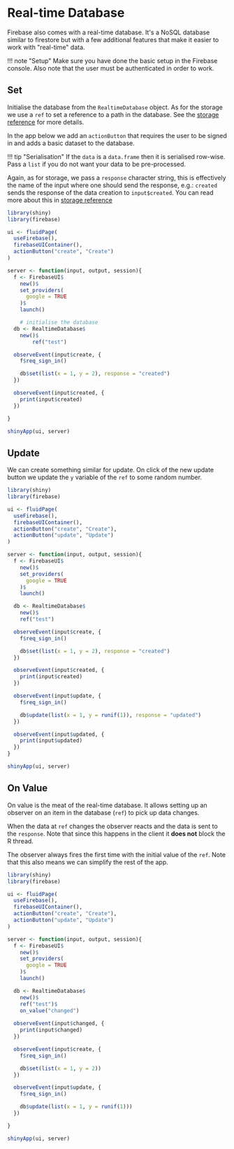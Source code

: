 # Real-time Database

Firebase also comes with a real-time database.
It's a NoSQL database similar to firestore but with a few
additional features that make it easier to work with
"real-time" data.

!!! note "Setup"
		Make sure you have done the basic setup in the Firebase console.
		Also note that the user must be authenticated in order to work.

## Set

Initialise the database from the `RealtimeDatabase` object.
As for the storage we use a `ref` to set a reference to a path
in the database. See the [storage reference](/storage/#reference)
for more details.

In the app below we add an `actionButton` that requires the user to
be signed in and adds a basic dataset to the database.

!!! tip "Serialisation"
		If the `data` is a `data.frame` then it is serialised row-wise.
		Pass a `list` if you do not want your data to be pre-processed.

Again, as for storage, we pass a `response` character string,
this is effectively the name of the input where one should send
the response, e.g.: `created` sends the response of the data
creation to `input$created`.
You can read more about this in [storage reference](/storage/#response)

```r
library(shiny)
library(firebase)

ui <- fluidPage(
  useFirebase(),
  firebaseUIContainer(),
  actionButton("create", "Create")
)

server <- function(input, output, session){
  f <- FirebaseUI$
    new()$
    set_providers(
      google = TRUE
    )$
    launch()

	# initialise the database
  db <- RealtimeDatabase$
    new()$
		ref("test")

  observeEvent(input$create, {
    f$req_sign_in()

    db$set(list(x = 1, y = 2), response = "created")
  })

  observeEvent(input$created, {
    print(input$created)
  })

}

shinyApp(ui, server)
```

## Update

We can create something similar for update.
On click of the new update button we update the `y`
variable of the `ref` to some random number.

```r
library(shiny)
library(firebase)

ui <- fluidPage(
  useFirebase(),
  firebaseUIContainer(),
  actionButton("create", "Create"),
  actionButton("update", "Update")
)

server <- function(input, output, session){
  f <- FirebaseUI$
    new()$
    set_providers(
      google = TRUE
    )$
    launch()

  db <- RealtimeDatabase$
    new()$
    ref("test")

  observeEvent(input$create, {
    f$req_sign_in()

    db$set(list(x = 1, y = 2), response = "created")
  })

  observeEvent(input$created, {
    print(input$created)
  })

  observeEvent(input$update, {
    f$req_sign_in()

    db$update(list(x = 1, y = runif(1)), response = "updated")
  })

  observeEvent(input$updated, {
    print(input$updated)
  })
}

shinyApp(ui, server)
```

## On Value

On value is the meat of the real-time database. 
It allows setting up an observer on an item in the database (`ref`)
to pick up data changes.

When the data at `ref` changes the observer reacts and the data is
sent to the `response`.
Note that since this happens in the client it __does not__ block
the R thread.

The observer always fires the first time with the initial value
of the `ref`.
Note that this also means we can simplify the rest of the app.

```r
library(shiny)
library(firebase)

ui <- fluidPage(
  useFirebase(),
  firebaseUIContainer(),
  actionButton("create", "Create"),
  actionButton("update", "Update")
)

server <- function(input, output, session){
  f <- FirebaseUI$
    new()$
    set_providers(
      google = TRUE
    )$
    launch()

  db <- RealtimeDatabase$
    new()$
    ref("test")$
    on_value("changed")
  
  observeEvent(input$changed, {
    print(input$changed)
  })

  observeEvent(input$create, {
    f$req_sign_in()

    db$set(list(x = 1, y = 2))
  })

  observeEvent(input$update, {
    f$req_sign_in()

    db$update(list(x = 1, y = runif(1)))
  })

}

shinyApp(ui, server)
```
